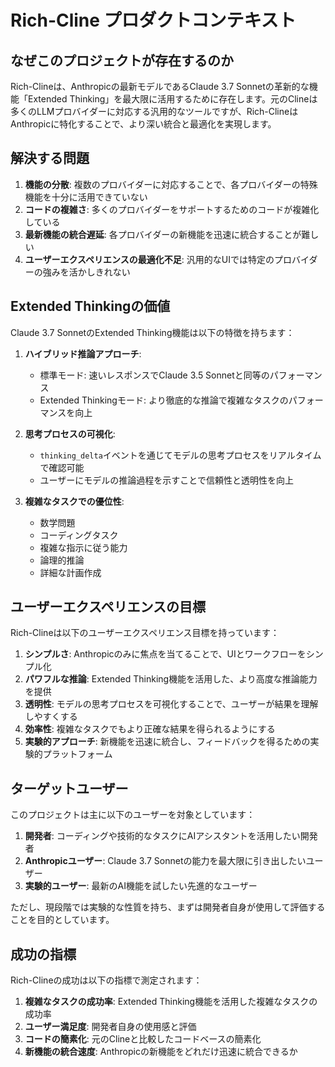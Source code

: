 # Rich-Cline プロダクトコンテキスト

## なぜこのプロジェクトが存在するのか

Rich-Clineは、Anthropicの最新モデルであるClaude 3.7 Sonnetの革新的な機能「Extended Thinking」を最大限に活用するために存在します。元のClineは多くのLLMプロバイダーに対応する汎用的なツールですが、Rich-ClineはAnthropicに特化することで、より深い統合と最適化を実現します。

## 解決する問題

1. **機能の分散**: 複数のプロバイダーに対応することで、各プロバイダーの特殊機能を十分に活用できていない
2. **コードの複雑さ**: 多くのプロバイダーをサポートするためのコードが複雑化している
3. **最新機能の統合遅延**: 各プロバイダーの新機能を迅速に統合することが難しい
4. **ユーザーエクスペリエンスの最適化不足**: 汎用的なUIでは特定のプロバイダーの強みを活かしきれない

## Extended Thinkingの価値

Claude 3.7 SonnetのExtended Thinking機能は以下の特徴を持ちます：

1. **ハイブリッド推論アプローチ**:
   - 標準モード: 速いレスポンスでClaude 3.5 Sonnetと同等のパフォーマンス
   - Extended Thinkingモード: より徹底的な推論で複雑なタスクのパフォーマンスを向上

2. **思考プロセスの可視化**:
   - `thinking_delta`イベントを通じてモデルの思考プロセスをリアルタイムで確認可能
   - ユーザーにモデルの推論過程を示すことで信頼性と透明性を向上

3. **複雑なタスクでの優位性**:
   - 数学問題
   - コーディングタスク
   - 複雑な指示に従う能力
   - 論理的推論
   - 詳細な計画作成

## ユーザーエクスペリエンスの目標

Rich-Clineは以下のユーザーエクスペリエンス目標を持っています：

1. **シンプルさ**: Anthropicのみに焦点を当てることで、UIとワークフローをシンプル化
2. **パワフルな推論**: Extended Thinking機能を活用した、より高度な推論能力を提供
3. **透明性**: モデルの思考プロセスを可視化することで、ユーザーが結果を理解しやすくする
4. **効率性**: 複雑なタスクでもより正確な結果を得られるようにする
5. **実験的アプローチ**: 新機能を迅速に統合し、フィードバックを得るための実験的プラットフォーム

## ターゲットユーザー

このプロジェクトは主に以下のユーザーを対象としています：

1. **開発者**: コーディングや技術的なタスクにAIアシスタントを活用したい開発者
2. **Anthropicユーザー**: Claude 3.7 Sonnetの能力を最大限に引き出したいユーザー
3. **実験的ユーザー**: 最新のAI機能を試したい先進的なユーザー

ただし、現段階では実験的な性質を持ち、まずは開発者自身が使用して評価することを目的としています。

## 成功の指標

Rich-Clineの成功は以下の指標で測定されます：

1. **複雑なタスクの成功率**: Extended Thinking機能を活用した複雑なタスクの成功率
2. **ユーザー満足度**: 開発者自身の使用感と評価
3. **コードの簡素化**: 元のClineと比較したコードベースの簡素化
4. **新機能の統合速度**: Anthropicの新機能をどれだけ迅速に統合できるか
